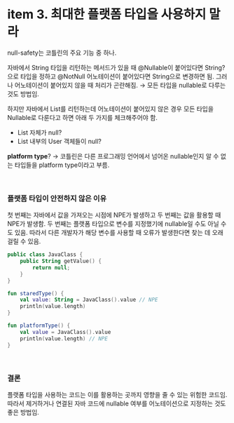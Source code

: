 # item 3. 최대한 플랫폼 타입을 사용하지 말라

null-safety는 코틀린의 주요 기능 중 하나.

자바에서 String 타입을 리턴하는 메서드가 있을 때 @Nullable이 붙어있다면 String?으로 타입을 정하고 @NotNull 어노테이션이 붙어있다면 String으로 변경하면 됨. 그러나 어노테이션이 붙어있지 않을 때 처리가 곤란해짐. → 모든 타입을 nullable로 다루는 것도 방법임.

하지만 자바에서 List<User>를 리턴하는데 어노테이션이 붙어있지 않은 경우 모든 타입을 Nullable로 다룬다고 하면 아래 두 가지를 체크해주어야 함.

- List 자체가 null?
- List 내부의 User 객체들이 null?

**platform type**? → 코틀린은 다른 프로그래밍 언어에서 넘어온 nullable인지 알 수 없는 타입들을 platform type이라고 부름.

  <br/>
  
### 플랫폼 타입이 안전하지 않은 이유

첫 번째는 자바에서 값을 가져오는 시점에 NPE가 발생하고 두 번째는 값을 활용할 때 NPE가 발생함. 두 번째는 플랫폼 타입으로 변수를 지정했기에 nullable일 수도 아닐 수도 있음. 따라서 다른 개발자가 해당 변수를 사용할 때 오류가 발생한다면 찾는 데 오래 걸릴 수 있음.

```kotlin
public class JavaClass {
    public String getValue() {
        return null;
    }
}

fun staredType() {
    val value: String = JavaClass().value // NPE
    println(value.length)
}

fun platformType() {
    val value = JavaClass().value
    println(value.length) // NPE
}
```

  <br/>
  
### 결론

플랫폼 타입을 사용하는 코드는 이를 활용하는 곳까지 영향을 줄 수 있는 위험한 코드임. 따라서 제거하거나 연결된 자바 코드에 nullable 여부를 어노테이션으로 지정하는 것도 좋은 방법임.

